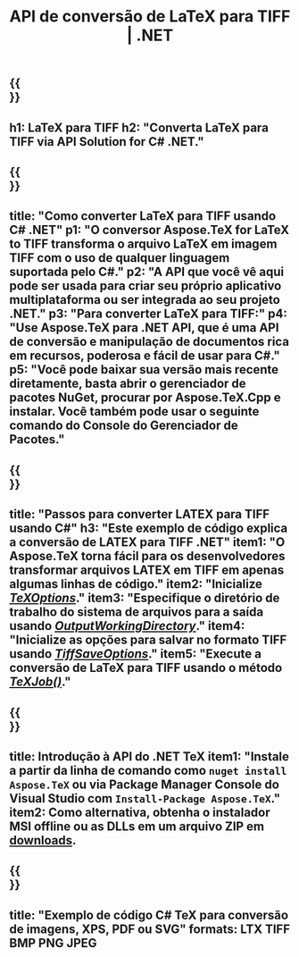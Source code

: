 ﻿---
translation: true
template: /_templates/_conversion-child-net.md
title: API de conversão de LaTeX para TIFF | .NET
description: Funcionalidade de conversão de LaTeX para TIFF. Integre esta biblioteca .NET local em seu projeto ou use aplicativos multiplataforma para converter LaTeX para TIFF.
keywords: 'latex para tiff api net, latex2tiff integre c #'
url: /net/conversion/latex-to-tiff/
family: tex
platformtag: net
feature: conversion
informat: LATEX
outformat: TIFF
otherformats: BMP PNG JPEG PDF SVG XPS
---
{{<section banner>}}
---
h1: LaTeX para TIFF
h2: "Converta LaTeX para TIFF via API Solution for C# .NET."
---

{{<section overview>}}
---
title: "Como converter LaTeX para TIFF usando C# .NET"
p1: "O conversor Aspose.TeX for LaTeX to TIFF transforma o arquivo LaTeX em imagem TIFF com o uso de qualquer linguagem suportada pelo C#."
p2: "A API que você vê aqui pode ser usada para criar seu próprio aplicativo multiplataforma ou ser integrada ao seu projeto .NET."
p3: "Para converter LaTeX para TIFF:"
p4: "Use Aspose.TeX para .NET API, que é uma API de conversão e manipulação de documentos rica em recursos, poderosa e fácil de usar para C#."
p5: "Você pode baixar sua versão mais recente diretamente, basta abrir o gerenciador de pacotes NuGet, procurar por Aspose.TeX.Cpp e instalar. Você também pode usar o seguinte comando do Console do Gerenciador de Pacotes."
---

{{<section feature1>}}
---
title: "Passos para converter LATEX para TIFF usando C#"
h3: "Este exemplo de código explica a conversão de LATEX para TIFF .NET"
item1: "O Aspose.TeX torna fácil para os desenvolvedores transformar arquivos LATEX em TIFF em apenas algumas linhas de código."
item2: "Inicialize [*TeXOptions*](https://reference.aspose.com/tex/net/aspose.tex/texoptions/)."
item3: "Especifique o diretório de trabalho do sistema de arquivos para a saída usando [*OutputWorkingDirectory*](https://reference.aspose.com/tex/net/aspose.tex/texoptions/outputworkingdirectory/)."
item4: "Inicialize as opções para salvar no formato TIFF usando [*TiffSaveOptions*](https://reference.aspose.com/tex/net/aspose.tex.presentation.image/tiffsaveoptions/)."
item5: "Execute a conversão de LaTeX para TIFF usando o método [*TeXJob()*](https://reference.aspose.com/tex/net/aspose.tex/texjob/)."
---

{{<section feature2>}}
---
title: Introdução à API do .NET TeX
item1: "Instale a partir da linha de comando como ```nuget install Aspose.TeX``` ou via Package Manager Console do Visual Studio com ```Install-Package Aspose.TeX```."
item2: Como alternativa, obtenha o instalador MSI offline ou as DLLs em um arquivo ZIP em [downloads](https://downloads.aspose.com/tex/net).
---

{{<section widget>}}
---
title: "Exemplo de código C# TeX para conversão de imagens, XPS, PDF ou SVG"
formats: LTX TIFF BMP PNG JPEG
---